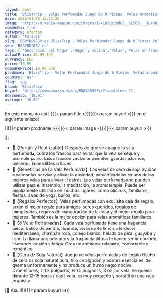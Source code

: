 ```yaml
---
layout: post
title: 'BlissTrip - Velas Perfumadas Juego de 8 Piezas  Velas Aromaticas Decorativas  Cera de Soja Natural  Regalos Originales para Mujer  para Boda Baño Yoga Cumpleaños Navidad Día de San Valentín Regalos'
date: 2022-01-28 12:33:28
image: 'https://m.media-amazon.com/images/I/41U9qcgbdHS._SL500_._SL400_.jpg'
comments: true
category: ofertas
author: 'tole.es'
slug: 'B08YND98SV-es BlissTrip - Velas Perfumadas Juego de 8 Piezas Velas...'
sku: 'B08YND98SV-es'
tags: [ 'Decoración del hogar','Hogar y cocina','Velas','Velas en frasco','Velas y candelabros','blisstrip','navidad', ]
actualPrice: 16.99 EUR
currency: EUR
price: 16.99
comparePrice: 19.99 EUR
prodname: 'BlissTrip - Velas Perfumadas Juego de 8 Piezas  Velas Aromaticas Decorativas  Cera de Soja Natural  Regalos Originales para Mujer  para Boda Baño Yoga Cumpleaños Navidad Día de San Valentín Regalos'
country: 'es'
flag: '🇪🇸'
brand: 'BlissTrip'
buyurl: 'https://www.amazon.es/dp/B08YND98SV/?tag=tolees-21'
descuento: '15.01'
average: '16.99'
---
```


En este momento está [{{< param title >}}]({{< param buyurl >}}) en el siguiente enlace!

[![{{< param prodname >}}]({{< param image >}})]({{< param buyurl >}})

🔎:

- 🎁【Portátil y Reutilizable】Después de que se apague la vela perfumada, cubra los frascos para evitar que la vela se seque y acumule polvo. Estos frascos vacíos te permiten guardar adornos, pulseras, imperdibles o llaves.
- 🎁【Beneficios de La Vela Perfumada】Las velas de cera de soja ayudan a calmar los nervios y aliviar la ansiedad, convirtiéndolas en una de las mejores velas para aliviar el estrés. Las velas perfumadas se pueden utilizar para el insomnio, la meditación, la aromaterapia. Puede ser ampliamente utilizado en muchos lugares, como oficinas, familiares, fiestas, salas de yoga, baños, etc.
- 🎁【Regalos Perfectos】Velas perfumadas con exquisita caja de regalo, serán el mejor regalo para amigos, seres queridos, regalos de cumpleaños, regalos de inauguración de la casa y el mejor regalo para mujeres. También es la mejor opción para velas aromáticas familiares.
- 🎁【8 Velas Perfumadas】Cada vela perfumada tiene una fragancia única: batido de sandía, lavanda, verbena de limón, atardecer mediterráneo, champán rosa, conejo blanco, helado de piña, guayaba y lichi. La llama parpadeante y la fragancia difusa te hacen sentir cómodo, liberando tensión y fatiga. Crea un ambiente relajante, confortable y romántico.
- 🎁【Cera de Soja Natural】Juego de velas perfumadas de regalo Hecho de cera de soja natural pura, hilo de algodón y aceites esenciales. Se quema uniformemente y no produce un humo negro nocivo. Dimensiones, L 1.9 pulgadas, H 1.5 pulgadas, 3 oz por vela. Se quema durante 12-15 horas / cada vela. es muy pequeño y portátil en una caja exquisita.

[🛒 Aquí!!!]({{< param buyurl >}})
